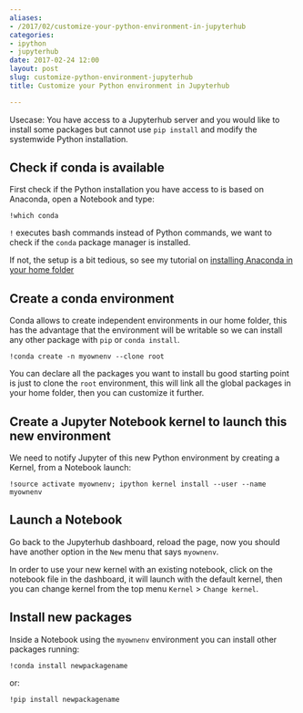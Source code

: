 ```yaml
---
aliases:
- /2017/02/customize-your-python-environment-in-jupyterhub
categories:
- ipython
- jupyterhub
date: 2017-02-24 12:00
layout: post
slug: customize-python-environment-jupyterhub
title: Customize your Python environment in Jupyterhub

---
```


Usecase: You have access to a Jupyterhub server and you would like to install some packages but cannot use `pip install` and modify the systemwide Python installation.

## Check if conda is available

First check if the Python installation you have access to is based on Anaconda, open a Notebook and type:

	!which conda

`!` executes bash commands instead of Python commands, we want to check if the `conda` package manager is installed.

If not, the setup is a bit tedious, so see my tutorial on [installing Anaconda in your home folder](https://zonca.github.io/2015/10/use-own-python-in-jupyterhub.html)

## Create a conda environment

Conda allows to create independent environments in our home folder, this has the advantage that the environment will be writable so we can install any other package with `pip` or `conda install`.

	!conda create -n myownenv --clone root

You can declare all the packages you want to install bu good starting point is just to clone the `root` environment, this will link all the global packages in your home folder, then you can customize it further.

## Create a Jupyter Notebook kernel to launch this new environment

We need to notify Jupyter of this new Python environment by creating a Kernel, from a Notebook launch:

	!source activate myownenv; ipython kernel install --user --name myownenv

## Launch a Notebook

Go back to the Jupyterhub dashboard, reload the page, now you should have another option in the `New` menu that says `myownenv`.

In order to use your new kernel with an existing notebook, click on the notebook file in the dashboard, it will launch with the default kernel, then you can change kernel from the top menu `Kernel` > `Change kernel`.

## Install new packages

Inside a Notebook using the `myownenv` environment you can install other packages running:

	!conda install newpackagename

or:

	!pip install newpackagename
